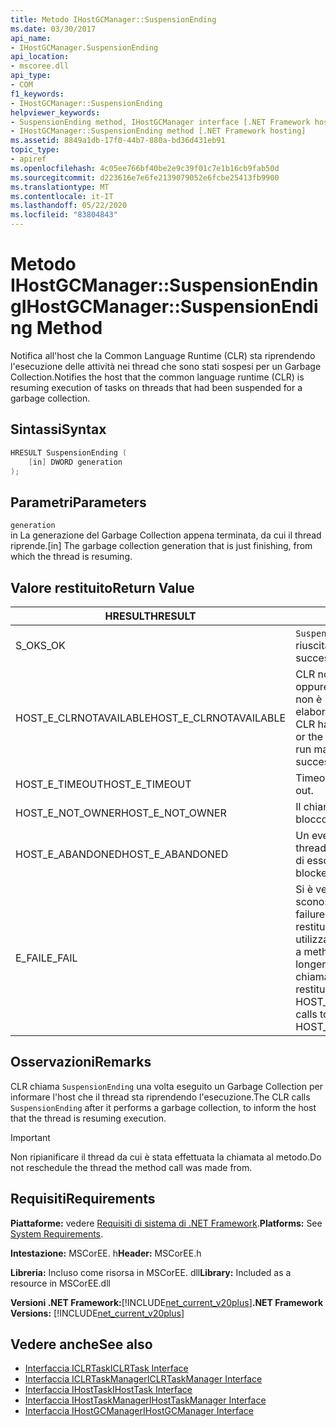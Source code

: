 ```yaml
---
title: Metodo IHostGCManager::SuspensionEnding
ms.date: 03/30/2017
api_name:
- IHostGCManager.SuspensionEnding
api_location:
- mscoree.dll
api_type:
- COM
f1_keywords:
- IHostGCManager::SuspensionEnding
helpviewer_keywords:
- SuspensionEnding method, IHostGCManager interface [.NET Framework hosting]
- IHostGCManager::SuspensionEnding method [.NET Framework hosting]
ms.assetid: 8849a1db-17f0-44b7-880a-bd36d431eb91
topic_type:
- apiref
ms.openlocfilehash: 4c05ee766bf40be2e9c39f01c7e1b16cb9fab50d
ms.sourcegitcommit: d223616e7e6fe2139079052e6fcbe25413fb9900
ms.translationtype: MT
ms.contentlocale: it-IT
ms.lasthandoff: 05/22/2020
ms.locfileid: "83804843"
---
```

# <a name="ihostgcmanagersuspensionending-method"></a><span data-ttu-id="6574c-102">Metodo IHostGCManager::SuspensionEnding</span><span class="sxs-lookup"><span data-stu-id="6574c-102">IHostGCManager::SuspensionEnding Method</span></span>
<span data-ttu-id="6574c-103">Notifica all'host che la Common Language Runtime (CLR) sta riprendendo l'esecuzione delle attività nei thread che sono stati sospesi per un Garbage Collection.</span><span class="sxs-lookup"><span data-stu-id="6574c-103">Notifies the host that the common language runtime (CLR) is resuming execution of tasks on threads that had been suspended for a garbage collection.</span></span>  
  
## <a name="syntax"></a><span data-ttu-id="6574c-104">Sintassi</span><span class="sxs-lookup"><span data-stu-id="6574c-104">Syntax</span></span>  
  
```cpp  
HRESULT SuspensionEnding (  
    [in] DWORD generation  
);  
```  
  
## <a name="parameters"></a><span data-ttu-id="6574c-105">Parametri</span><span class="sxs-lookup"><span data-stu-id="6574c-105">Parameters</span></span>  
 `generation`  
 <span data-ttu-id="6574c-106">in La generazione del Garbage Collection appena terminata, da cui il thread riprende.</span><span class="sxs-lookup"><span data-stu-id="6574c-106">[in] The garbage collection generation that is just finishing, from which the thread is resuming.</span></span>  
  
## <a name="return-value"></a><span data-ttu-id="6574c-107">Valore restituito</span><span class="sxs-lookup"><span data-stu-id="6574c-107">Return Value</span></span>  
  
|<span data-ttu-id="6574c-108">HRESULT</span><span class="sxs-lookup"><span data-stu-id="6574c-108">HRESULT</span></span>|<span data-ttu-id="6574c-109">Descrizione</span><span class="sxs-lookup"><span data-stu-id="6574c-109">Description</span></span>|  
|-------------|-----------------|  
|<span data-ttu-id="6574c-110">S_OK</span><span class="sxs-lookup"><span data-stu-id="6574c-110">S_OK</span></span>|<span data-ttu-id="6574c-111">`SuspensionEnding`la restituzione è riuscita.</span><span class="sxs-lookup"><span data-stu-id="6574c-111">`SuspensionEnding` returned successfully.</span></span>|  
|<span data-ttu-id="6574c-112">HOST_E_CLRNOTAVAILABLE</span><span class="sxs-lookup"><span data-stu-id="6574c-112">HOST_E_CLRNOTAVAILABLE</span></span>|<span data-ttu-id="6574c-113">CLR non è stato caricato in un processo oppure CLR si trova in uno stato in cui non è possibile eseguire codice gestito o elaborare la chiamata correttamente.</span><span class="sxs-lookup"><span data-stu-id="6574c-113">The CLR has not been loaded into a process, or the CLR is in a state in which it cannot run managed code or process the call successfully.</span></span>|  
|<span data-ttu-id="6574c-114">HOST_E_TIMEOUT</span><span class="sxs-lookup"><span data-stu-id="6574c-114">HOST_E_TIMEOUT</span></span>|<span data-ttu-id="6574c-115">Timeout della chiamata.</span><span class="sxs-lookup"><span data-stu-id="6574c-115">The call timed out.</span></span>|  
|<span data-ttu-id="6574c-116">HOST_E_NOT_OWNER</span><span class="sxs-lookup"><span data-stu-id="6574c-116">HOST_E_NOT_OWNER</span></span>|<span data-ttu-id="6574c-117">Il chiamante non è il proprietario del blocco.</span><span class="sxs-lookup"><span data-stu-id="6574c-117">The caller does not own the lock.</span></span>|  
|<span data-ttu-id="6574c-118">HOST_E_ABANDONED</span><span class="sxs-lookup"><span data-stu-id="6574c-118">HOST_E_ABANDONED</span></span>|<span data-ttu-id="6574c-119">Un evento è stato annullato mentre un thread bloccato o Fiber era in attesa su di esso.</span><span class="sxs-lookup"><span data-stu-id="6574c-119">An event was canceled while a blocked thread or fiber was waiting on it.</span></span>|  
|<span data-ttu-id="6574c-120">E_FAIL</span><span class="sxs-lookup"><span data-stu-id="6574c-120">E_FAIL</span></span>|<span data-ttu-id="6574c-121">Si è verificato un errore irreversibile sconosciuto.</span><span class="sxs-lookup"><span data-stu-id="6574c-121">An unknown catastrophic failure occurred.</span></span> <span data-ttu-id="6574c-122">Quando un metodo restituisce E_FAIL, CLR non è più utilizzabile all'interno del processo.</span><span class="sxs-lookup"><span data-stu-id="6574c-122">When a method returns E_FAIL, the CLR is no longer usable within the process.</span></span> <span data-ttu-id="6574c-123">Le chiamate successive ai metodi di hosting restituiscono HOST_E_CLRNOTAVAILABLE.</span><span class="sxs-lookup"><span data-stu-id="6574c-123">Subsequent calls to hosting methods return HOST_E_CLRNOTAVAILABLE.</span></span>|  
  
## <a name="remarks"></a><span data-ttu-id="6574c-124">Osservazioni</span><span class="sxs-lookup"><span data-stu-id="6574c-124">Remarks</span></span>  
 <span data-ttu-id="6574c-125">CLR chiama `SuspensionEnding` una volta eseguito un Garbage Collection per informare l'host che il thread sta riprendendo l'esecuzione.</span><span class="sxs-lookup"><span data-stu-id="6574c-125">The CLR calls `SuspensionEnding` after it performs a garbage collection, to inform the host that the thread is resuming execution.</span></span>  
  
> [!IMPORTANT]
> <span data-ttu-id="6574c-126">Non ripianificare il thread da cui è stata effettuata la chiamata al metodo.</span><span class="sxs-lookup"><span data-stu-id="6574c-126">Do not reschedule the thread the method call was made from.</span></span>  
  
## <a name="requirements"></a><span data-ttu-id="6574c-127">Requisiti</span><span class="sxs-lookup"><span data-stu-id="6574c-127">Requirements</span></span>  
 <span data-ttu-id="6574c-128">**Piattaforme:** vedere [Requisiti di sistema di .NET Framework](../../get-started/system-requirements.md).</span><span class="sxs-lookup"><span data-stu-id="6574c-128">**Platforms:** See [System Requirements](../../get-started/system-requirements.md).</span></span>  
  
 <span data-ttu-id="6574c-129">**Intestazione:** MSCorEE. h</span><span class="sxs-lookup"><span data-stu-id="6574c-129">**Header:** MSCorEE.h</span></span>  
  
 <span data-ttu-id="6574c-130">**Libreria:** Incluso come risorsa in MSCorEE. dll</span><span class="sxs-lookup"><span data-stu-id="6574c-130">**Library:** Included as a resource in MSCorEE.dll</span></span>  
  
 <span data-ttu-id="6574c-131">**Versioni .NET Framework:**[!INCLUDE[net_current_v20plus](../../../../includes/net-current-v20plus-md.md)]</span><span class="sxs-lookup"><span data-stu-id="6574c-131">**.NET Framework Versions:** [!INCLUDE[net_current_v20plus](../../../../includes/net-current-v20plus-md.md)]</span></span>  
  
## <a name="see-also"></a><span data-ttu-id="6574c-132">Vedere anche</span><span class="sxs-lookup"><span data-stu-id="6574c-132">See also</span></span>

- [<span data-ttu-id="6574c-133">Interfaccia ICLRTask</span><span class="sxs-lookup"><span data-stu-id="6574c-133">ICLRTask Interface</span></span>](iclrtask-interface.md)
- [<span data-ttu-id="6574c-134">Interfaccia ICLRTaskManager</span><span class="sxs-lookup"><span data-stu-id="6574c-134">ICLRTaskManager Interface</span></span>](iclrtaskmanager-interface.md)
- [<span data-ttu-id="6574c-135">Interfaccia IHostTask</span><span class="sxs-lookup"><span data-stu-id="6574c-135">IHostTask Interface</span></span>](ihosttask-interface.md)
- [<span data-ttu-id="6574c-136">Interfaccia IHostTaskManager</span><span class="sxs-lookup"><span data-stu-id="6574c-136">IHostTaskManager Interface</span></span>](ihosttaskmanager-interface.md)
- [<span data-ttu-id="6574c-137">Interfaccia IHostGCManager</span><span class="sxs-lookup"><span data-stu-id="6574c-137">IHostGCManager Interface</span></span>](ihostgcmanager-interface.md)
